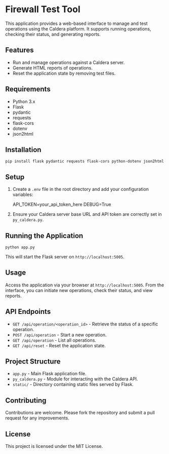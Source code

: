  
Firewall Test Tool
==================

This application provides a web-based interface to manage and test operations using the Caldera platform. It supports running operations, checking their status, and generating reports.

Features
--------

*   Run and manage operations against a Caldera server.
*   Generate HTML reports of operations.
*   Reset the application state by removing test files.

Requirements
------------

*   Python 3.x
*   Flask
*   pydantic
*   requests
*   flask-cors
*   dotenv
*   json2html

Installation
------------

    pip install flask pydantic requests flask-cors python-dotenv json2html

Setup
-----

1.  Create a `.env` file in the root directory and add your configuration variables:

    API_TOKEN=your_api_token_here
    DEBUG=True

2. Ensure your Caldera server base URL and API token are correctly set in `py_caldera.py`.

Running the Application
-----------------------

    python app.py

This will start the Flask server on `http://localhost:5005`.

Usage
-----

Access the application via your browser at `http://localhost:5005`. From the interface, you can initiate new operations, check their status, and view reports.

API Endpoints
-------------

*   `GET /api/operation/<operation_id>` - Retrieve the status of a specific operation.
*   `POST /api/operation` - Start a new operation.
*   `GET /api/operation` - List all operations.
*   `GET /api/reset` - Reset the application state.

Project Structure
-----------------

*   `app.py` - Main Flask application file.
*   `py_caldera.py` - Module for interacting with the Caldera API.
*   `static/` - Directory containing static files served by Flask.

Contributing
------------

Contributions are welcome. Please fork the repository and submit a pull request for any improvements.

License
-------

This project is licensed under the MIT License.